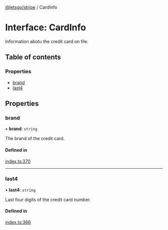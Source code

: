 [@letsgo/stripe](../README.md) / CardInfo

# Interface: CardInfo

Information abotu the credit card on file.

## Table of contents

### Properties

- [brand](CardInfo.md#brand)
- [last4](CardInfo.md#last4)

## Properties

### brand

• **brand**: `string`

The brand of the credit card.

#### Defined in

[index.ts:370](https://github.com/tjanczuk/letsgo/blob/c32fd97/packages/stripe/src/index.ts#L370)

___

### last4

• **last4**: `string`

Last four digits of the credit card number.

#### Defined in

[index.ts:366](https://github.com/tjanczuk/letsgo/blob/c32fd97/packages/stripe/src/index.ts#L366)
